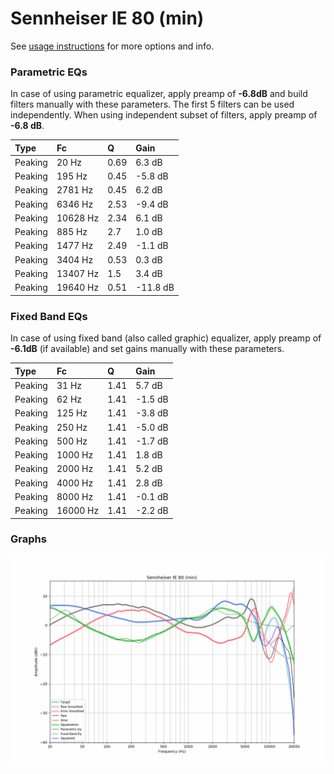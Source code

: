 # Sennheiser IE 80 (min)
See [usage instructions](https://github.com/jaakkopasanen/AutoEq#usage) for more options and info.

### Parametric EQs
In case of using parametric equalizer, apply preamp of **-6.8dB** and build filters manually
with these parameters. The first 5 filters can be used independently.
When using independent subset of filters, apply preamp of **-6.8 dB**.

| Type    | Fc       |    Q | Gain     |
|:--------|:---------|:-----|:---------|
| Peaking | 20 Hz    | 0.69 | 6.3 dB   |
| Peaking | 195 Hz   | 0.45 | -5.8 dB  |
| Peaking | 2781 Hz  | 0.45 | 6.2 dB   |
| Peaking | 6346 Hz  | 2.53 | -9.4 dB  |
| Peaking | 10628 Hz | 2.34 | 6.1 dB   |
| Peaking | 885 Hz   | 2.7  | 1.0 dB   |
| Peaking | 1477 Hz  | 2.49 | -1.1 dB  |
| Peaking | 3404 Hz  | 0.53 | 0.3 dB   |
| Peaking | 13407 Hz | 1.5  | 3.4 dB   |
| Peaking | 19640 Hz | 0.51 | -11.8 dB |

### Fixed Band EQs
In case of using fixed band (also called graphic) equalizer, apply preamp of **-6.1dB**
(if available) and set gains manually with these parameters.

| Type    | Fc       |    Q | Gain    |
|:--------|:---------|:-----|:--------|
| Peaking | 31 Hz    | 1.41 | 5.7 dB  |
| Peaking | 62 Hz    | 1.41 | -1.5 dB |
| Peaking | 125 Hz   | 1.41 | -3.8 dB |
| Peaking | 250 Hz   | 1.41 | -5.0 dB |
| Peaking | 500 Hz   | 1.41 | -1.7 dB |
| Peaking | 1000 Hz  | 1.41 | 1.8 dB  |
| Peaking | 2000 Hz  | 1.41 | 5.2 dB  |
| Peaking | 4000 Hz  | 1.41 | 2.8 dB  |
| Peaking | 8000 Hz  | 1.41 | -0.1 dB |
| Peaking | 16000 Hz | 1.41 | -2.2 dB |

### Graphs
![](./Sennheiser%20IE%2080%20(min).png)